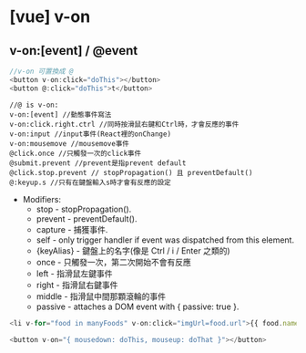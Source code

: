 # [vue] v-on

## v-on:[event] / @event

```js title="onclick"
//v-on 可置換成 @
<button v-on:click="doThis"></button>
<button @:click="doThis">t</button>

```

```
//@ is v-on:
v-on:[event] //動態事件寫法
v-on:click.right.ctrl //同時按滑鼠右鍵和Ctrl時，才會反應的事件
v-on:input //input事件(React裡的onChange)
v-on:mousemove //mousemove事件
@click.once //只觸發一次的click事件
@submit.prevent //prevent是指prevent default
@click.stop.prevent // stopPropagation() 且 preventDefault()
@:keyup.s //只有在鍵盤輸入s時才會有反應的設定
```

- Modifiers:
  - stop - stopPropagation().
  - prevent - preventDefault().
  - capture - 捕獲事件.
  - self - only trigger handler if event was dispatched from this element.
  - {keyAlias} - 鍵盤上的名字(像是 Ctrl / i / Enter 之類的)
  - once - 只觸發一次，第二次開始不會有反應
  - left - 指滑鼠左鍵事件
  - right - 指滑鼠右鍵事件
  - middle - 指滑鼠中間那顆滾輪的事件
  - passive - attaches a DOM event with { passive: true }.

```js title="v-on in a v-for Loop"
<li v-for="food in manyFoods" v-on:click="imgUrl=food.url">{{ food.name }}</li>
```

```js title="mouse event"
<button v-on="{ mousedown: doThis, mouseup: doThat }"></button>
```
